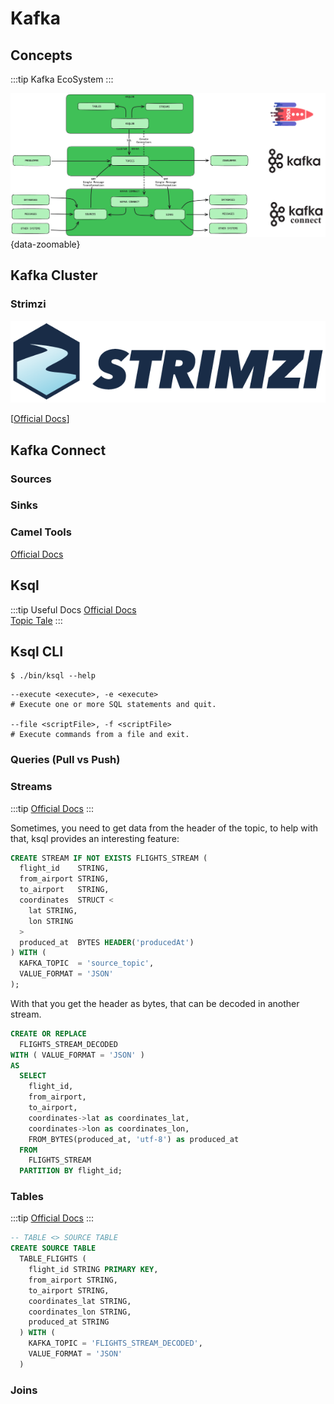 # Kafka

## Concepts

:::tip
Kafka EcoSystem
:::

![Kafka EcoSysten](kafka-ecosystem.png){data-zoomable}

## Kafka Cluster

### Strimzi 

![Strimzi](strimzi_logo.png)

[[Official Docs](https://strimzi.io/)]

## Kafka Connect

### Sources

### Sinks

### Camel Tools

[Official Docs](https://camel.apache.org/camel-kafka-connector/4.0.x/)

## Ksql

:::tip Useful Docs
[Official Docs](https://docs.ksqldb.io/en/latest/) <br>
[Topic Tale](https://topictale.com/ksqldb/how-to-get-started/)
:::

## Ksql CLI
```shell
$ ./bin/ksql --help
```

```shell
--execute <execute>, -e <execute>
# Execute one or more SQL statements and quit.

--file <scriptFile>, -f <scriptFile>
# Execute commands from a file and exit.
```

### Queries (Pull vs Push)

### Streams
:::tip
[Official Docs](https://docs.ksqldb.io/en/latest/developer-guide/ksqldb-reference/create-stream/)
:::

Sometimes, you need to get data from the header of the topic,
to help with that, ksql provides an interesting feature:

```sql
CREATE STREAM IF NOT EXISTS FLIGHTS_STREAM (
  flight_id    STRING,
  from_airport STRING,
  to_airport   STRING,
  coordinates  STRUCT <
    lat STRING,
    lon STRING
  >
  produced_at  BYTES HEADER('producedAt')
) WITH (
  KAFKA_TOPIC  = 'source_topic',
  VALUE_FORMAT = 'JSON'
);
```

With that you get the header as bytes, that can be decoded in another stream.

```sql
CREATE OR REPLACE 
  FLIGHTS_STREAM_DECODED 
WITH ( VALUE_FORMAT = 'JSON' )
AS
  SELECT
    flight_id,
    from_airport,
    to_airport,
    coordinates->lat as coordinates_lat,
    coordinates->lon as coordinates_lon,
    FROM_BYTES(produced_at, 'utf-8') as produced_at
  FROM 
    FLIGHTS_STREAM
  PARTITION BY flight_id;
```

### Tables
:::tip
[Official Docs](https://docs.ksqldb.io/en/latest/developer-guide/ksqldb-reference/create-table/)
:::

```sql
-- TABLE <> SOURCE TABLE
CREATE SOURCE TABLE
  TABLE_FLIGHTS (
    flight_id STRING PRIMARY KEY,
    from_airport STRING,
    to_airport STRING,
    coordinates_lat STRING,
    coordinates_lon STRING,
    produced_at STRING
  ) WITH (
    KAFKA_TOPIC = 'FLIGHTS_STREAM_DECODED',
    VALUE_FORMAT = 'JSON'
  )
```
### Joins
